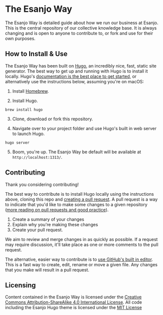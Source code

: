 # The Esanjo Way

The Esanjo Way is detailed guide about how we run our business at Esanjo. This is the central repository of our collective knowledge base. It is always changing and is open to anyone to contribute to, or fork and use for their own purposes.

## How to Install & Use

The Esanjo Way has been built on [Hugo][1], an incredibly nice, fast, static site generator. The best way to get up and running with Hugo is to install it locally. Hugo's [documentation is the best place to get started][2], or alternatively use the instructions below, assuming you're on macOS:

1. Install [Homebrew][3].

2. Install Hugo.

  `brew install hugo`

3. Clone, download or fork this repository.

4. Navigate over to your project folder and use Hugo's built in web server to launch Hugo.

  `hugo server`

5. Boom, you're up. The Esanjo Way be default will be available at `http://localhost:1313/`.

## Contributing

Thank you considering contributing!

The best way to contribute is to install Hugo locally using the instructions above, cloning this repo and [creating a pull request][4]. A pull request is a way to indicate that you'd like to make some changes to a given repository ([more reading on pull requests and good practice][5]).

1. Create a summary of your changes
2. Explain why you're making these changes
3. Create your pull request.

We aim to review and merge changes in as quickly as possible. If a request may require discussion, it'll take place as one or more comments to the pull request.

The alternative, easier way to contribute is to [use GitHub's built in editor][6]. This is a fast way to create, edit, rename or move a given file. Any changes that you make will result in a pull request.

## Licensing

Content contained in the Esanjo Way is licensed under the [Creative Commons Attribution-ShareAlike 4.0 International License](5). All code including the Esanjo Hugo theme is licensed under the [MIT License][6]

[1]:https://gohugo.io/
[2]:https://gohugo.io/getting-started/quick-start/
[3]:https://brew.sh/
[4]:https://help.github.com/articles/creating-a-pull-request/
[5]:https://help.github.com/articles/about-pull-requests/
[6]:https://help.github.com/categories/managing-files-in-a-repository/
[7]:https://creativecommons.org/licenses/by-sa/4.0/
[8]:LICENSE.md

